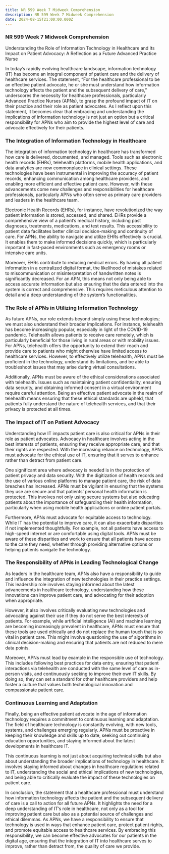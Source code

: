 ```yaml
---
title: NR 599 Week 7 Midweek Comprehension
description: NR 599 Week 7 Midweek Comprehension
date: 2024-08-15T21:00:00.000Z
---
```


### NR 599 Week 7 Midweek Comprehension

Understanding the Role of Information Technology in Healthcare and Its Impact on Patient Advocacy: A Reflection as a Future Advanced Practice Nurse

In today’s rapidly evolving healthcare landscape, information technology (IT) has become an integral component of patient care and the delivery of healthcare services. The statement, “For the healthcare professional to be an effective patient advocate, he or she must understand how information technology affects the patient and the subsequent delivery of care,” underscores the necessity for healthcare professionals, particularly Advanced Practice Nurses (APNs), to grasp the profound impact of IT on their practice and their role as patient advocates. As I reflect upon this statement, it becomes clear that embracing and understanding the implications of information technology is not just an option but a critical responsibility for APNs who aim to provide the highest level of care and advocate effectively for their patients.

### The Integration of Information Technology in Healthcare

The integration of information technology in healthcare has transformed how care is delivered, documented, and managed. Tools such as electronic health records (EHRs), telehealth platforms, mobile health applications, and data analytics are now commonplace in clinical settings. These technologies have been instrumental in improving the accuracy of patient records, enhancing communication among healthcare providers, and enabling more efficient and effective patient care. However, with these advancements come new challenges and responsibilities for healthcare professionals, particularly APNs who often serve as primary care providers and leaders in the healthcare team.

Electronic Health Records (EHRs), for instance, have revolutionized the way patient information is stored, accessed, and shared. EHRs provide a comprehensive view of a patient’s medical history, including past diagnoses, treatments, medications, and test results. This accessibility to patient data facilitates better clinical decision-making and continuity of care. For APNs, the ability to navigate and utilize EHRs effectively is crucial. It enables them to make informed decisions quickly, which is particularly important in fast-paced environments such as emergency rooms or intensive care units.

Moreover, EHRs contribute to reducing medical errors. By having all patient information in a centralized digital format, the likelihood of mistakes related to miscommunication or misinterpretation of handwritten notes is significantly decreased. For an APN, this means not only being able to access accurate information but also ensuring that the data entered into the system is correct and comprehensive. This requires meticulous attention to detail and a deep understanding of the system’s functionalities.

### The Role of APNs in Utilizing Information Technology

As future APNs, our role extends beyond simply using these technologies; we must also understand their broader implications. For instance, telehealth has become increasingly popular, especially in light of the COVID-19 pandemic. Telehealth allows patients to receive care remotely, which is particularly beneficial for those living in rural areas or with mobility issues. For APNs, telehealth offers the opportunity to extend their reach and provide care to patients who might otherwise have limited access to healthcare services. However, to effectively utilize telehealth, APNs must be proficient in the technology, understand its limitations, and be able to troubleshoot issues that may arise during virtual consultations.

Additionally, APNs must be aware of the ethical considerations associated with telehealth. Issues such as maintaining patient confidentiality, ensuring data security, and obtaining informed consent in a virtual environment require careful attention. Being an effective patient advocate in the realm of telehealth means ensuring that these ethical standards are upheld, that patients fully understand the nature of telehealth services, and that their privacy is protected at all times.

### The Impact of IT on Patient Advocacy

Understanding how IT impacts patient care is also critical for APNs in their role as patient advocates. Advocacy in healthcare involves acting in the best interests of patients, ensuring they receive appropriate care, and that their rights are respected. With the increasing reliance on technology, APNs must advocate for the ethical use of IT, ensuring that it serves to enhance rather than detract from patient care.

One significant area where advocacy is needed is in the protection of patient privacy and data security. With the digitization of health records and the use of various online platforms to manage patient care, the risk of data breaches has increased. APNs must be vigilant in ensuring that the systems they use are secure and that patients’ personal health information is protected. This involves not only using secure systems but also educating patients about the importance of safeguarding their health information, particularly when using mobile health applications or online patient portals.

Furthermore, APNs must advocate for equitable access to technology. While IT has the potential to improve care, it can also exacerbate disparities if not implemented thoughtfully. For example, not all patients have access to high-speed internet or are comfortable using digital tools. APNs must be aware of these disparities and work to ensure that all patients have access to the care they need, whether through providing alternative options or helping patients navigate the technology.

### The Responsibility of APNs in Leading Technological Change

As leaders in the healthcare team, APNs also have a responsibility to guide and influence the integration of new technologies in their practice settings. This leadership role involves staying informed about the latest advancements in healthcare technology, understanding how these innovations can improve patient care, and advocating for their adoption when appropriate.

However, it also involves critically evaluating new technologies and advocating against their use if they do not serve the best interests of patients. For example, while artificial intelligence (AI) and machine learning are becoming increasingly prevalent in healthcare, APNs must ensure that these tools are used ethically and do not replace the human touch that is so vital in patient care. This might involve questioning the use of algorithms in clinical decision-making and ensuring that patients are not reduced to mere data points.

Moreover, APNs must lead by example in the responsible use of technology. This includes following best practices for data entry, ensuring that patient interactions via telehealth are conducted with the same level of care as in-person visits, and continuously seeking to improve their own IT skills. By doing so, they can set a standard for other healthcare providers and help foster a culture that values both technological innovation and compassionate patient care.

### Continuous Learning and Adaptation

Finally, being an effective patient advocate in the age of information technology requires a commitment to continuous learning and adaptation. The field of healthcare technology is constantly evolving, with new tools, systems, and challenges emerging regularly. APNs must be proactive in keeping their knowledge and skills up to date, seeking out continuing education opportunities, and staying informed about the latest developments in healthcare IT.

This continuous learning is not just about acquiring technical skills but also about understanding the broader implications of technology in healthcare. It involves staying informed about changes in healthcare regulations related to IT, understanding the social and ethical implications of new technologies, and being able to critically evaluate the impact of these technologies on patient care.

In conclusion, the statement that a healthcare professional must understand how information technology affects the patient and the subsequent delivery of care is a call to action for all future APNs. It highlights the need for a deep understanding of IT’s role in healthcare, not only as a tool for improving patient care but also as a potential source of challenges and ethical dilemmas. As APNs, we have a responsibility to ensure that technology is used in ways that enhance patient care, protect patient rights, and promote equitable access to healthcare services. By embracing this responsibility, we can become effective advocates for our patients in the digital age, ensuring that the integration of IT into healthcare serves to improve, rather than detract from, the quality of care we provide.
